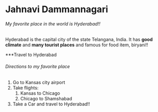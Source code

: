 # Jahnavi Dammannagari
###### My favorite place in the world is Hyderabad!!
Hyderabad is the capital city of the state Telangana, India. 
It has **good climate** and **many tourist places** and famous for food item, biryani!!

***Travel to Hyderabad

###### Directions to my favorite place
1. Go to Kansas city airport
2. Take flights:
    1. Kansas to Chicago
    2. Chicago to Shamshabad
3. Take a Car and travel to Hyderabad!!

